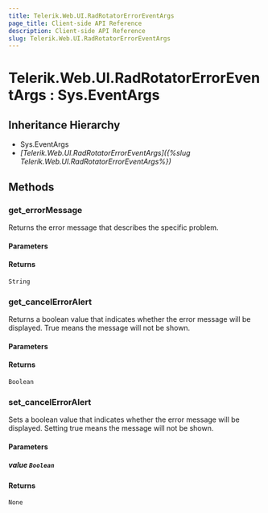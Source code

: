 ```yaml
---
title: Telerik.Web.UI.RadRotatorErrorEventArgs
page_title: Client-side API Reference
description: Client-side API Reference
slug: Telerik.Web.UI.RadRotatorErrorEventArgs
---
```


# Telerik.Web.UI.RadRotatorErrorEventArgs : Sys.EventArgs 

## Inheritance Hierarchy

* Sys.EventArgs
* *[Telerik.Web.UI.RadRotatorErrorEventArgs]({%slug Telerik.Web.UI.RadRotatorErrorEventArgs%})*

## Methods

### get_errorMessage

Returns the error message that describes the specific problem. 

#### Parameters

#### Returns

`String` 

### get_cancelErrorAlert

Returns a boolean value that indicates whether the error message will be displayed. True means the message will not be shown. 

#### Parameters

#### Returns

`Boolean` 

### set_cancelErrorAlert

Sets a boolean value that indicates whether the error message will be displayed. Setting true means the message will not be shown.

#### Parameters

##### value `Boolean` 

#### Returns

`None`